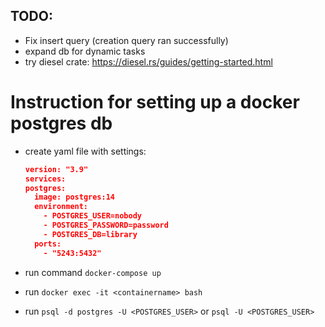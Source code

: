 TODO: 
---

- Fix insert query (creation query ran successfully)
- expand db for dynamic tasks
- try diesel crate: https://diesel.rs/guides/getting-started.html

# Instruction for setting up a docker postgres db

- create yaml file with settings: 


  ```json
  version: "3.9"
  services:
  postgres:
    image: postgres:14
    environment:
      - POSTGRES_USER=nobody
      - POSTGRES_PASSWORD=password
      - POSTGRES_DB=library
    ports:
      - "5243:5432"
  ```

- run command `docker-compose up`
- run `docker exec -it <containername> bash`
- run `psql -d postgres -U <POSTGRES_USER>` or `psql -U <POSTGRES_USER>`

